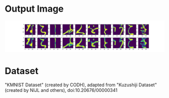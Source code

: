 # Output Image
![image info](./output_imgs/epoch-17.png)
# Dataset
"KMNIST Dataset" (created by CODH), adapted from "Kuzushiji Dataset" (created by NIJL and others), doi:10.20676/00000341

